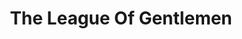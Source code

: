 ---
title: "The League Of Gentlemen"
summary: "British quartet of dark comedy writer–performers, formed in 1995."
image: "the-league-of-gentlemen.jpg"
apple_music_artist_url: "https://music.apple.com/gb/artist/the-league-of-gentlemen/422761230"
wikipedia_url: "none"
---